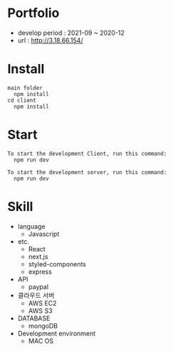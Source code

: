 # Portfolio	
- develop period : 2021-09 ~ 2020-12
- url : http://3.18.66.154/


# Install
  ```
  main folder
    npm install
  cd client
    npm install
  ```
  
  # Start
  ```
  To start the development Client, run this command:
    npm run dev
    
  To start the development server, run this command:
    npm run dev
  ```
 # Skill
- language
  - Javascript
 - etc. 
   - React
   - next.js
   - styled-components
   - express
 - API
    - paypal
- 클라우드 서버
   - AWS EC2
   - AWS S3
- DATABASE 
  - mongoDB 
- Development environment
  - MAC OS
